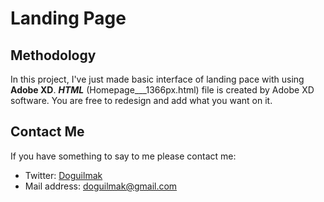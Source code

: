 
# Landing Page

## Methodology

In this project, I've just made basic interface of landing pace with using **Adobe XD**. ***HTML*** (Homepage___1366px.html) file is created by Adobe XD software. You are free to redesign and add what you want on it. 
  
## Contact Me

If you have something to say to me please contact me: 

 - Twitter: [Doguilmak](https://twitter.com/Doguilmak) 
 - Mail address: doguilmak@gmail.com
 